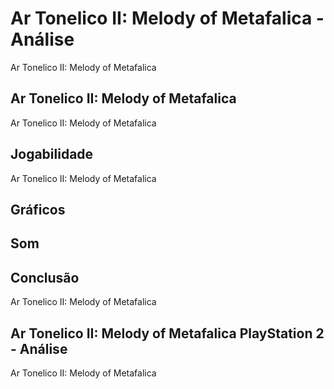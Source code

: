 ---
---

# Ar Tonelico II: Melody of Metafalica - Análise

Ar Tonelico II: Melody of Metafalica

## Ar Tonelico II: Melody of Metafalica

Ar Tonelico II: Melody of Metafalica

## Jogabilidade

Ar Tonelico II: Melody of Metafalica

## Gráficos


## Som

## Conclusão

Ar Tonelico II: Melody of Metafalica

## Ar Tonelico II: Melody of Metafalica PlayStation 2 - Análise

Ar Tonelico II: Melody of Metafalica
